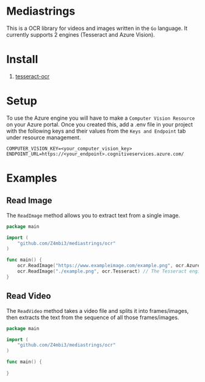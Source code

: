 # Mediastrings

This is a OCR library for videos and images written in the `Go` language. It currently supports 2 engines (Tesseract and Azure Vision).

# Install

1. [tesseract-ocr](https://github.com/tesseract-ocr/tessdoc)

# Setup

To use the Azure engine you will have to make a `Computer Vision Resource` on your Azure portal. Once you created this, add a .env file in your project with the following keys and their values from the `Keys and Endpoint` tab under resource management.

```
COMPUTER_VISION_KEY=<your_computer_vision_key>
ENDPOINT_URL=https://<your_endpoint>.cognitiveservices.azure.com/
```

# Examples

## Read Image

The `ReadImage` method allows you to extract text from a single image.

```go
package main

import (
	"github.com/Z4mbi3/mediastrings/ocr"
)

func main() {
	ocr.ReadImage("https://www.exampleimage.com/example.png", ocr.Azure) // The Azure engine currently only works with remote images.
    ocr.ReadImage("./example.png", ocr.Tesseract) // The Tesseract engine only works for local images.
}
```

## Read Video

The `ReadVideo` method takes a video file and splits it into frames/images, then extracts the text from the sequence of all those frames/images.

```go
package main

import (
	"github.com/Z4mbi3/mediastrings/ocr"
)

func main() {
	
}
```